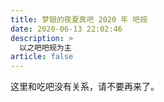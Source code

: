 ```yaml
---
title: 梦银的夜夏真吧 2020 年 吧规
date: 2020-06-13 22:02:46
description: >
  以之吧吧规为主
article: false
---
```


这里和吃吧没有关系，请不要再来了。
